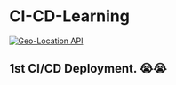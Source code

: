 # CI-CD-Learning

[![Geo-Location API](https://github.com/Tech-Transit/CI-CD-Testing-Learning/actions/workflows/geo-location.yml/badge.svg)](https://github.com/Tech-Transit/CI-CD-Testing-Learning/actions/workflows/geo-location.yml)

## 1st CI/CD Deployment. 😭😭
